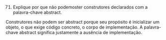 71. Explique por que não podemoster construtores declarados com a palavra-chave abstract.

Construtores não podem ser abstract porque seu propósito é inicializar um objeto, o que exige código concreto, o corpo de implementação. A palavra-chave abstract significa justamente a ausência de implementação.
